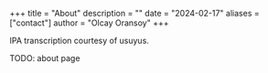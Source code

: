 +++
title = "About"
description = ""
date = "2024-02-17"
aliases = ["contact"]
author = "Olcay Oransoy"
+++

IPA transcription courtesy of usuyus.

TODO: about page
